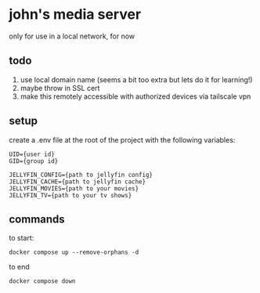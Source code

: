 # john's media server

only for use in a local network, for now

## todo

1. use local domain name (seems a bit too extra but lets do it for learning!)
  1. maybe throw in SSL cert 
2. make this remotely accessible with authorized devices via tailscale vpn

## setup

create a .env file at the root of the project with the following variables:
```
UID={user id}
GID={group id}

JELLYFIN_CONFIG={path to jellyfin config}
JELLYFIN_CACHE={path to jellyfin cache}
JELLYFIN_MOVIES={path to your movies}
JELLYFIN_TV={path to your tv shows}
```

## commands

to start:

`docker compose up --remove-orphans -d`

to end

`docker compose down`
